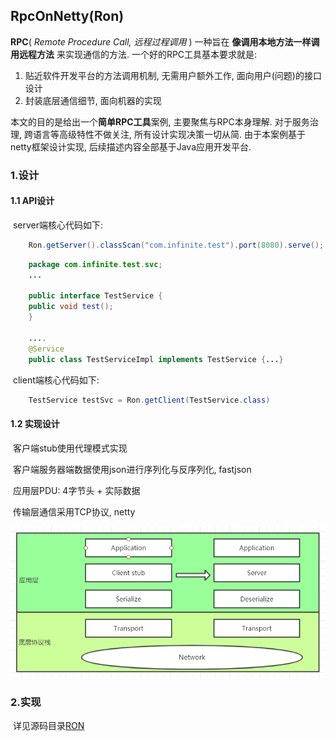 ## RpcOnNetty(Ron)
**RPC**( *Remote Procedure Call, 远程过程调用*  ) 一种旨在 **像调用本地方法一样调用远程方法** 来实现通信的方法.
一个好的RPC工具基本要求就是: 
1. 贴近软件开发平台的方法调用机制, 无需用户额外工作, 面向用户(问题)的接口设计
2. 封装底层通信细节, 面向机器的实现 

本文的目的是给出一个**简单RPC工具**案例, 主要聚焦与RPC本身理解. 对于服务治理, 跨语言等高级特性不做关注, 所有设计实现决策一切从简. 由于本案例基于netty框架设计实现, 后续描述内容全部基于Java应用开发平台.



### 1.设计

#### 1.1 API设计

​	server端核心代码如下:

```java
	Ron.getServer().classScan("com.infinite.test").port(8080).serve();
```
``` java
    package com.infinite.test.svc;
    ...

    public interface TestService {
    public void test();
    }

    ....
    @Service
    public class TestServiceImpl implements TestService {...}
```

​	client端核心代码如下:

``` java
	TestService testSvc = Ron.getClient(TestService.class)
```

#### 1.2 实现设计

​	客户端stub使用代理模式实现

​	客户端服务器端数据使用json进行序列化与反序列化, fastjson

​	应用层PDU: 4字节头 + 实际数据

​	传输层通信采用TCP协议, netty

![](./images/RON.PNG)

### 2.实现
​	详见源码目录[RON]()